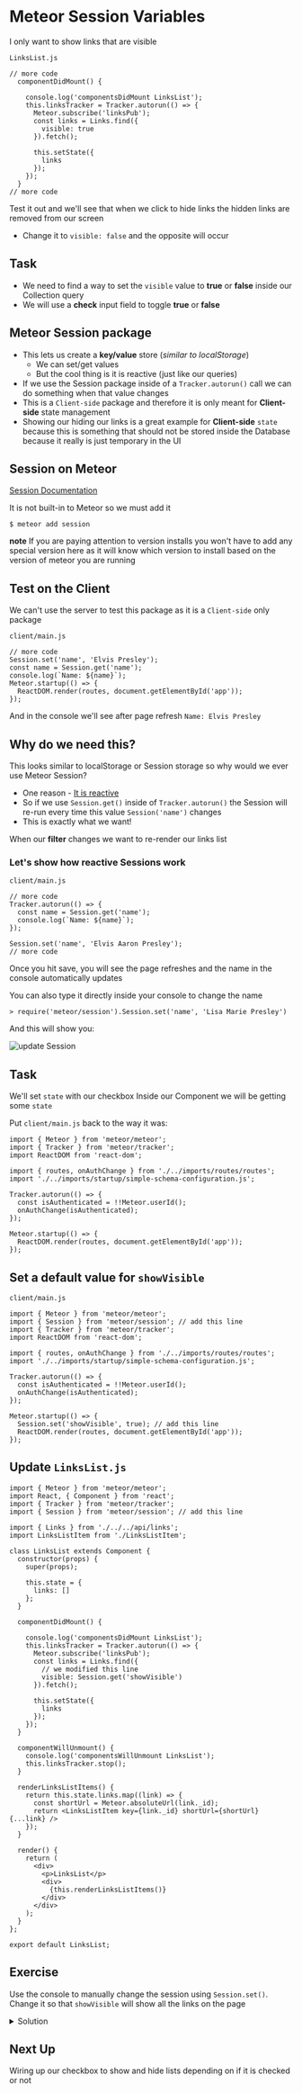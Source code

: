 # Meteor Session Variables
I only want to show links that are visible

`LinksList.js`

```
// more code
  componentDidMount() {

    console.log('componentsDidMount LinksList');
    this.linksTracker = Tracker.autorun(() => {
      Meteor.subscribe('linksPub');
      const links = Links.find({
        visible: true
      }).fetch();

      this.setState({
        links
      });
    });
  }
// more code
```

Test it out and we'll see that when we click to hide links the hidden links are removed from our screen

* Change it to `visible: false` and the opposite will occur

## Task
* We need to find a way to set the `visible` value to **true** or **false** inside our Collection query
* We will use a **check** input field to toggle **true** or **false**

## Meteor Session package
* This lets us create a **key/value** store (_similar to localStorage_)
    - We can set/get values
    - But the cool thing is it is reactive (just like our queries)
* If we use the Session package inside of a `Tracker.autorun()` call we can do something when that value changes
* This is a `Client-side` package and therefore it is only meant for **Client-side** state management
* Showing our hiding our links is a great example for **Client-side** `state` because this is something that should not be stored inside the Database because it really is just temporary in the UI

## Session on Meteor
[Session Documentation](http://docs.meteor.com/api/session.html)

It is not built-in to Meteor so we must add it

`$ meteor add session`

**note** If you are paying attention to version installs you won't have to add any special version here as it will know which version to install based on the version of meteor you are running

## Test on the Client
We can't use the server to test this package as it is a `Client-side` only package

`client/main.js`

```
// more code
Session.set('name', 'Elvis Presley');
const name = Session.get('name');
console.log(`Name: ${name}`);
Meteor.startup(() => {
  ReactDOM.render(routes, document.getElementById('app'));
});
```

And in the console we'll see after page refresh `Name: Elvis Presley`

## Why do we need this?
This looks similar to localStorage or Session storage so why would we ever use Meteor Session?

* One reason - <u>It is reactive</u>
* So if we use `Session.get()` inside of `Tracker.autorun()` the Session will re-run every time this value `Session('name')` changes
* This is exactly what we want!

When our **filter** changes we want to re-render our links list

### Let's show how reactive Sessions work
`client/main.js`

```
// more code
Tracker.autorun(() => {
  const name = Session.get('name');
  console.log(`Name: ${name}`);
});

Session.set('name', 'Elvis Aaron Presley');
// more code
```

Once you hit save, you will see the page refreshes and the name in the console automatically updates

You can also type it directly inside your console to change the name

`> require('meteor/session').Session.set('name', 'Lisa Marie Presley')`

And this will show you:

![update Session](https://i.imgur.com/giqauIj.png)

## Task
We'll set `state` with our checkbox
Inside our Component we will be getting some `state`

Put `client/main.js` back to the way it was:

```
import { Meteor } from 'meteor/meteor';
import { Tracker } from 'meteor/tracker';
import ReactDOM from 'react-dom';

import { routes, onAuthChange } from './../imports/routes/routes';
import './../imports/startup/simple-schema-configuration.js';

Tracker.autorun(() => {
  const isAuthenticated = !!Meteor.userId();
  onAuthChange(isAuthenticated);
});

Meteor.startup(() => {
  ReactDOM.render(routes, document.getElementById('app'));
});
```

## Set a default value for `showVisible`
`client/main.js`

```
import { Meteor } from 'meteor/meteor';
import { Session } from 'meteor/session'; // add this line
import { Tracker } from 'meteor/tracker';
import ReactDOM from 'react-dom';

import { routes, onAuthChange } from './../imports/routes/routes';
import './../imports/startup/simple-schema-configuration.js';

Tracker.autorun(() => {
  const isAuthenticated = !!Meteor.userId();
  onAuthChange(isAuthenticated);
});

Meteor.startup(() => {
  Session.set('showVisible', true); // add this line
  ReactDOM.render(routes, document.getElementById('app'));
});
```

## Update `LinksList.js`

```
import { Meteor } from 'meteor/meteor';
import React, { Component } from 'react';
import { Tracker } from 'meteor/tracker';
import { Session } from 'meteor/session'; // add this line

import { Links } from './../../api/links';
import LinksListItem from './LinksListItem';

class LinksList extends Component {
  constructor(props) {
    super(props);

    this.state = {
      links: []
    };
  }

  componentDidMount() {

    console.log('componentsDidMount LinksList');
    this.linksTracker = Tracker.autorun(() => {
      Meteor.subscribe('linksPub');
      const links = Links.find({
        // we modified this line
        visible: Session.get('showVisible')
      }).fetch();

      this.setState({
        links
      });
    });
  }

  componentWillUnmount() {
    console.log('componentsWillUnmount LinksList');
    this.linksTracker.stop();
  }

  renderLinksListItems() {
    return this.state.links.map((link) => {
      const shortUrl = Meteor.absoluteUrl(link._id);
      return <LinksListItem key={link._id} shortUrl={shortUrl} {...link} />
    });
  }

  render() {
    return (
      <div>
        <p>LinksList</p>
        <div>
          {this.renderLinksListItems()}
        </div>
      </div>
    );
  }
};

export default LinksList;
```

## Exercise
Use the console to manually change the session using `Session.set()`. Change it so that `showVisible` will show all the links on the page

<details>
  <summary>Solution</summary>
```
> require('meteor/session').Session.set('showVisible', true)
```
</details>

## Next Up
Wiring up our checkbox to show and hide lists depending on if it is checked or not




